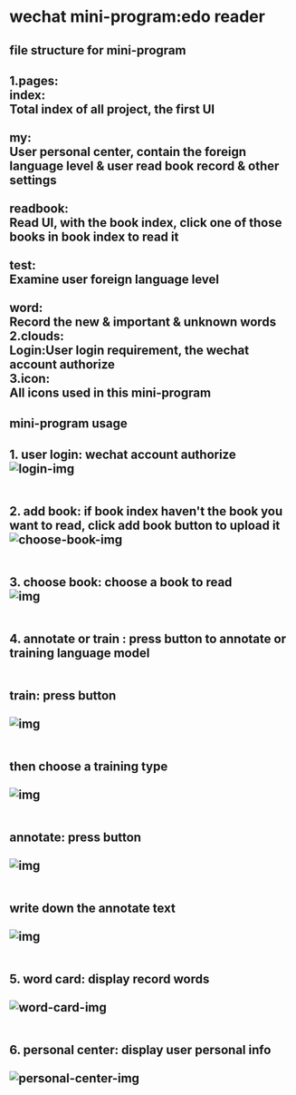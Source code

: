 wechat mini-program:edo reader<br>
===
file structure for mini-program <br>
---
**1.pages:**<br>
**index:**<br>
Total index of all project, the first UI<br><br>
**my:**<br>
User personal center, contain the foreign language level & user read book record & other settings<br><br>
**readbook:**<br>
Read UI, with the book index, click one of those books in book index to read it<br><br>
**test:**<br>
Examine user foreign language level<br><br>
**word:**<br>
Record the new & important & unknown words<br>
**2.clouds:**<br>
Login:User login requirement, the wechat account authorize<br>
**3.icon:**<br>
All icons used in this mini-program <br>
---
**mini-program usage** <br>
---
**1. user login:** wechat account authorize<br>
![login-img](readme_img/login.png)<br><br>
<br>
**2. add book:** if book index haven't the book you want to read, click add book button to upload it<br>
![choose-book-img](readme_img/add_book.png)<br><br>
<br>
**3. choose book:** choose a book to read<br>
![img](readme_img/choose_book.png)<br><br>
<br>
**4. annotate or train :** press button to annotate or training language model<br><br>
<br>
**train:** press button<br><br>
![img](readme_img/train_button.png)<br><br>
<br>
then choose a training type<br><br>
![img](readme_img/train_choose.png)<br><br>
<br>
**annotate:** press button<br><br>
![img](readme_img/annotate_button.png)<br><br>
<br>
write down the annotate text<br><br>
![img](readme_img/annotate_book.png)<br><br>
<br>
**5. word card:** display record words<br><br>
![word-card-img](readme_img/word.png)<br><br>
<br>
**6. personal center:** display user personal info<br><br>
![personal-center-img](readme_img/personal_center.png)<br><br>
---